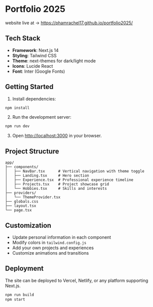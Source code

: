 # Portfolio 2025

website live at -> https://phamrachel17.github.io/portfolio2025/

## Tech Stack

- **Framework**: Next.js 14
- **Styling**: Tailwind CSS
- **Theme**: next-themes for dark/light mode
- **Icons**: Lucide React
- **Font**: Inter (Google Fonts)

## Getting Started

1. Install dependencies:
```bash
npm install
```

2. Run the development server:
```bash
npm run dev
```

3. Open [http://localhost:3000](http://localhost:3000) in your browser.

## Project Structure

```
app/
├── components/
│   ├── NavBar.tsx      # Vertical navigation with theme toggle
│   ├── Landing.tsx     # Hero section
│   ├── Experience.tsx  # Professional experience timeline
│   ├── Projects.tsx    # Project showcase grid
│   └── Hobbies.tsx     # Skills and interests
├── providers/
│   └── ThemeProvider.tsx
├── globals.css
├── layout.tsx
└── page.tsx
```

## Customization

- Update personal information in each component
- Modify colors in `tailwind.config.js`
- Add your own projects and experiences
- Customize animations and transitions

## Deployment

The site can be deployed to Vercel, Netlify, or any platform supporting Next.js.

```bash
npm run build
npm start
```
